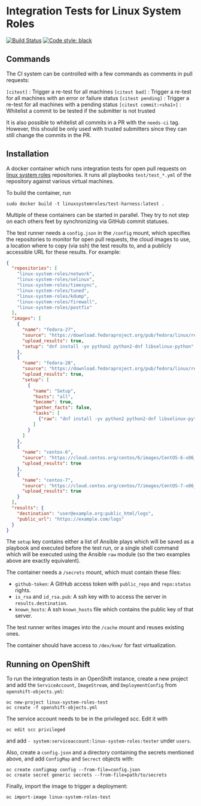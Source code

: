 Integration Tests for Linux System Roles
========================================
[![Build Status](https://travis-ci.org/linux-system-roles/test-harness.svg?branch=master)](https://travis-ci.org/linux-system-roles/test-harness)
[![Code style: black](https://img.shields.io/badge/code%20style-black-000000.svg)](https://github.com/ambv/black)

Commands
--------

The CI system can be controlled with a few commands as comments in pull requests:

`[citest]`
:    Trigger a re-test for all machines
`[citest bad]`
:    Trigger a re-test for all machines with an error or failure status
`[citest pending]`
:    Trigger a re-test for all machines with a pending status
`[citest commit:<sha1>]`
:    Whitelist a commit to be tested if the submitter is not trusted

It is also possible to whitelist all commits in a PR with the `needs-ci` tag.
However, this should be only used with trusted submitters since they can still
change the commits in the PR.


Installation
------------

A docker container which runs integration tests for open pull requests on
[linux system roles](https://linux-system-roles.github.io) repositories. It runs
all playbooks `test/test_*.yml` of the repository against various virtual
machines.

To build the container, run

    sudo docker build -t linuxsystemroles/test-harness:latest .

Multiple of these containers can be started in parallel. They try to not step
on each others feet by synchronizing via GitHub commit statuses.

The test runner needs a `config.json` in the `/config` mount, which specifies
the repositories to monitor for open pull requests, the cloud images to use,
a location where to copy (via ssh) the test results to, and a publicly
accessible URL for these results. For example:

```json
{
  "repositories": [
    "linux-system-roles/network",
    "linux-system-roles/selinux",
    "linux-system-roles/timesync",
    "linux-system-roles/tuned",
    "linux-system-roles/kdump",
    "linux-system-roles/firewall",
    "linux-system-roles/postfix"
  ],
  "images": [
    {
      "name": "fedora-27",
      "source": "https://download.fedoraproject.org/pub/fedora/linux/releases/27/CloudImages/x86_64/images/Fedora-Cloud-Base-27-1.6.x86_64.qcow2",
      "upload_results": true,
      "setup": "dnf install -yv python2 python2-dnf libselinux-python"
    },
    {
      "name": "fedora-28",
      "source": "https://download.fedoraproject.org/pub/fedora/linux/releases/28/Cloud/x86_64/images/Fedora-Cloud-Base-28-1.1.x86_64.qcow2",
      "upload_results": true,
      "setup": [
        {
          "name": "Setup",
          "hosts": "all",
          "become": true,
          "gather_facts": false,
          "tasks": [
            {"raw": "dnf install -yv python2 python2-dnf libselinux-python"}
          ]
        }
      ]
    },
    {
      "name": "centos-6",
      "source": "https://cloud.centos.org/centos/6/images/CentOS-6-x86_64-GenericCloud-1804_02.qcow2c",
      "upload_results": true
    },
    {
      "name": "centos-7",
      "source": "https://cloud.centos.org/centos/7/images/CentOS-7-x86_64-GenericCloud-1804_02.qcow2c",
      "upload_results": true
    }
  ],
  "results": {
    "destination": "user@example.org:public_html/logs",
    "public_url": "https://example.com/logs"
  }
}
```

The `setup` key contains either a list of Ansible plays which will be saved as a playbook and executed before the test run, or a single shell command which will be executed using the Ansible `raw` module (so the two examples above are exactly equivalent).

The container needs a `/secrets` mount, which must contain these files:

* `github-token`: A GitHub access token with `public_repo` and `repo:status`
  rights.
* `is_rsa` and `id_rsa.pub`: A ssh key with to access the server in
  `results.destination`.
* `known_hosts`: A ssh `known_hosts` file which contains the public key of that
  server.

The test runner writes images into the `/cache` mount and reuses existing ones.

The container should have access to `/dev/kvm/` for fast virtualization.


## Running on OpenShift

To run the integration tests in an OpenShift instance, create a new project and
add the `ServiceAccount`, `ImageStream`, and `DeploymentConfig` from
`openshift-objects.yml`:

    oc new-project linux-system-roles-test
    oc create -f openshift-objects.yml

The service account needs to be in the privileged scc. Edit it with

    oc edit scc privileged

and add `- system:serviceaccount:linux-system-roles:tester` under `users`.

Also, create a `config.json` and a directory containing the secrets mentioned
above, and add `ConfigMap` and `Secrect` objects with:

    oc create configmap config --from-file=config.json
    oc create secret generic secrets --from-file=path/to/secrets

Finally, import the image to trigger a deployment:

    oc import-image linux-system-roles-test
